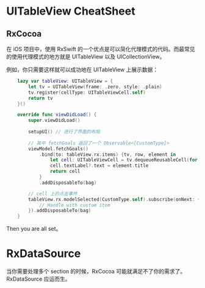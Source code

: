 # UITableView CheatSheet

## RxCocoa
在 iOS 项目中，使用 RxSwift 的一个优点是可以简化代理模式的代码。而最常见的使用代理模式的地方就是 UITableView 以及 UICollectionView。

例如，你只需要这样就可以成功地在 UITableView 上展示数据：

```swift
    lazy var tableView: UITableView = {
        let tv = UITableView(frame: .zero, style: .plain)
        tv.register(cellType: UITableViewCell.self)
        return tv
    }()

    override func viewDidLoad() {
        super.viewDidLoad()
        
        setupUI() // 进行了界面的布局
        
        // 其中 fetchGoals 返回了一个 Observable<[CustomType]>
        viewModel.fetchGoals()
            .bind(to: tableView.rx.items) {tv, row, element in
                let cell: UITableViewCell = tv.dequeueReusableCell(for: IndexPath(row: row, section: 0))
                cell.textLabel?.text = element.title
                return cell
            }
            .addDisposableTo(bag)

        // cell 上的点击事件
        tableView.rx.modelSelected(CustomType.self).subscribe(onNext: { (customItem) in
            // Handle with custom item
        }).addDisposableTo(bag)
    }
```

Then you are all set。

# RxDataSource
当你需要处理多个 section 的时候，RxCocoa 可能就满足不了你的需求了。RxDataSource 应运而生。